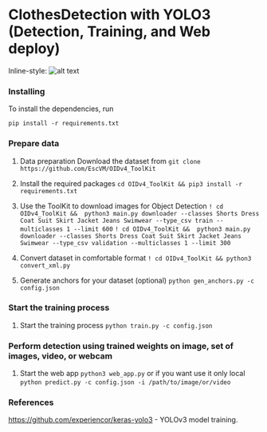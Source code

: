 # ClothesDetection with YOLO3 (Detection, Training, and Web deploy)

Inline-style: 
![alt text](https://github.com/maximenkooo/ClothesDetection/tree/master/output)

### Installing
To install the dependencies, run

```pip install -r requirements.txt```

### Prepare data
1. Data preparation
Download the dataset from 
```git clone https://github.com/EscVM/OIDv4_ToolKit```

2. Install the required packages
```cd OIDv4_ToolKit && pip3 install -r requirements.txt```

3. Use the ToolKit to download images for Object Detection
```! cd OIDv4_ToolKit &&  python3 main.py downloader --classes Shorts Dress Coat Suit Skirt Jacket Jeans Swimwear --type_csv train --multiclasses 1 --limit 600```
```! cd OIDv4_ToolKit &&  python3 main.py downloader --classes Shorts Dress Coat Suit Skirt Jacket Jeans Swimwear --type_csv validation --multiclasses 1 --limit 300```

4. Convert dataset in comfortable format
```! cd OIDv4_ToolKit && python3 convert_xml.py```

5. Generate anchors for your dataset (optional)
```python gen_anchors.py -c config.json```

### Start the training process
1. Start the training process
```python train.py -c config.json```

### Perform detection using trained weights on image, set of images, video, or webcam
1. Start the web app
```python3 web_app.py```
or if you want use it only local
```python predict.py -c config.json -i /path/to/image/or/video```

### References
https://github.com/experiencor/keras-yolo3 - YOLOv3 model training.